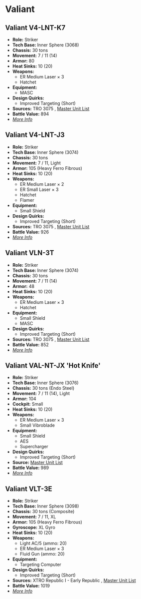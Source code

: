 # Valiant 

## Valiant V4-LNT-K7 

- **Role:** Striker 
- **Tech Base:** Inner Sphere (3068) 
- **Chassis:** 30 tons 
- **Movement:** 7 / 11 (14) 
- **Armor:** 80 
- **Heat Sinks:** 10 (20) 
- **Weapons:** 
  - ER Medium Laser × 3 
  - Hatchet 
- **Equipment:** 
  - MASC 
- **Design Quirks:** 
  - Improved Targeting (Short) 
- **Sources:** TRO 3075 , [Master Unit List](http://masterunitlist.info/Unit/Details/3369/valiant-v4-lnt-k7) 
- **Battle Value:** 894 
- [*More Info*](valiant/valiant_v4-lnt-k7.md) 

## Valiant V4-LNT-J3 

- **Role:** Striker 
- **Tech Base:** Inner Sphere (3074) 
- **Chassis:** 30 tons 
- **Movement:** 7 / 11, Light 
- **Armor:** 105 (Heavy Ferro Fibrous) 
- **Heat Sinks:** 10 (20) 
- **Weapons:** 
  - ER Medium Laser × 2 
  - ER Small Laser × 3 
  - Hatchet 
  - Flamer 
- **Equipment:** 
  - Small Shield 
- **Design Quirks:** 
  - Improved Targeting (Short) 
- **Sources:** TRO 3075 , [Master Unit List](http://masterunitlist.info/Unit/Details/3368/valiant-v4-lnt-j3) 
- **Battle Value:** 926 
- [*More Info*](valiant/valiant_v4-lnt-j3.md) 

## Valiant VLN-3T 

- **Role:** Striker 
- **Tech Base:** Inner Sphere (3074) 
- **Chassis:** 30 tons 
- **Movement:** 7 / 11 (14) 
- **Armor:** 48 
- **Heat Sinks:** 10 (20) 
- **Weapons:** 
  - ER Medium Laser × 3 
  - Hatchet 
- **Equipment:** 
  - Small Shield 
  - MASC 
- **Design Quirks:** 
  - Improved Targeting (Short) 
- **Sources:** TRO 3075 , [Master Unit List](http://masterunitlist.info/Unit/Details/3371/valiant-vln-3t) 
- **Battle Value:** 852 
- [*More Info*](valiant/valiant_vln-3t.md) 

## Valiant VAL-NT-JX 'Hot Knife' 

- **Role:** Striker 
- **Tech Base:** Inner Sphere (3076) 
- **Chassis:** 30 tons (Endo Steel) 
- **Movement:** 7 / 11 (14), Light 
- **Armor:** 104 
- **Cockpit:** Small 
- **Heat Sinks:** 10 (20) 
- **Weapons:** 
  - ER Medium Laser × 3 
  - Small Vibroblade 
- **Equipment:** 
  - Small Shield 
  - AES 
  - Supercharger 
- **Design Quirks:** 
  - Improved Targeting (Short) 
- **Source:** [Master Unit List](http://masterunitlist.info/Unit/Details/3370/valiant-val-nt-jx-hot-knife) 
- **Battle Value:** 989 
- [*More Info*](valiant/valiant_val-nt-jx_hot_knife.md) 

## Valiant VLT-3E 

- **Role:** Striker 
- **Tech Base:** Inner Sphere (3098) 
- **Chassis:** 30 tons (Composite) 
- **Movement:** 7 / 11, XL 
- **Armor:** 105 (Heavy Ferro Fibrous) 
- **Gyroscope:** XL Gyro 
- **Heat Sinks:** 10 (20) 
- **Weapons:** 
  - Light AC/5 (ammo: 20) 
  - ER Medium Laser × 3 
  - Fluid Gun (ammo: 20) 
- **Equipment:** 
  - Targeting Computer 
- **Design Quirks:** 
  - Improved Targeting (Short) 
- **Sources:** XTRO Republic I - Early Republic , [Master Unit List](http://masterunitlist.info/Unit/Details/7293/valiant-vlt-3e) 
- **Battle Value:** 1019 
- [*More Info*](valiant/valiant_vlt-3e.md) 

